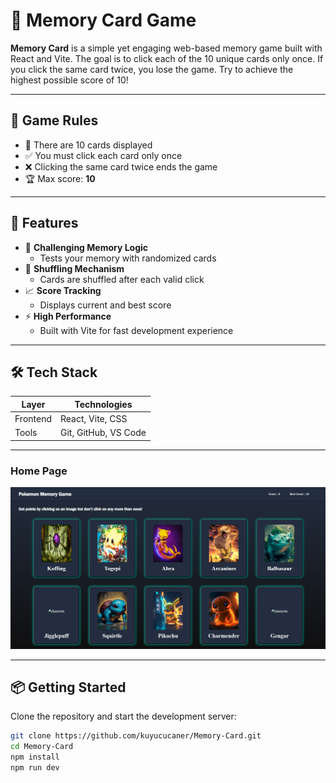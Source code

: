 # 🧠 Memory Card Game

**Memory Card** is a simple yet engaging web-based memory game built with React and Vite. The goal is to click each of the 10 unique cards only once. If you click the same card twice, you lose the game. Try to achieve the highest possible score of 10!

---

## 🎯 Game Rules

- 🎴 There are 10 cards displayed
- ✅ You must click each card only once
- ❌ Clicking the same card twice ends the game
- 🏆 Max score: **10**

---

## 🚀 Features

- 🧠 **Challenging Memory Logic**
  - Tests your memory with randomized cards
- 🔄 **Shuffling Mechanism**
  - Cards are shuffled after each valid click
- 📈 **Score Tracking**
  - Displays current and best score
- ⚡ **High Performance**
  - Built with Vite for fast development experience

---

## 🛠️ Tech Stack

| Layer         | Technologies                |
|---------------|-----------------------------|
| Frontend      | React, Vite, CSS            |
| Tools         | Git, GitHub, VS Code        |

---


###  Home Page
<img src="./assets/home.png" width="600"/>


---
## 📦 Getting Started

Clone the repository and start the development server:

```bash
git clone https://github.com/kuyucucaner/Memory-Card.git
cd Memory-Card
npm install
npm run dev
